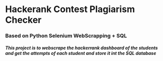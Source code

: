 # Hackerank Contest Plagiarism Checker
### Based on Python Selenium WebScrapping + SQL 

##### This project is to webscrape the hackerrank dashboard of the students and get the attempts of each student and store it int the SQL database

